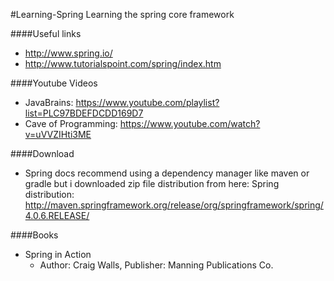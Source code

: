 #Learning-Spring
Learning the spring core framework

####Useful links
- http://www.spring.io/
- http://www.tutorialspoint.com/spring/index.htm

####Youtube Videos
- JavaBrains: https://www.youtube.com/playlist?list=PLC97BDEFDCDD169D7
- Cave of Programming: https://www.youtube.com/watch?v=uVVZIHti3ME

####Download
- Spring docs recommend using a dependency manager like maven or gradle
but i downloaded zip file distribution from here:
Spring distribution: http://maven.springframework.org/release/org/springframework/spring/4.0.6.RELEASE/

####Books
- Spring in Action
	- Author: Craig Walls, Publisher: Manning Publications Co.
	